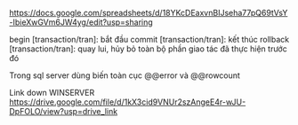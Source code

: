 https://docs.google.com/spreadsheets/d/18YKcDEaxvnBIJseha77pQ69tVsY-IbieXwGVm6JW4yg/edit?usp=sharing

begin [transaction/tran]: bắt đầu
commit [transaction/tran]: kết thúc
rollback [transaction/tran]: quay lui, hủy bỏ toàn bộ phần giao tác đã thực hiện trước đó

Trong sql server dùng biến toàn cục @@error và @@rowcount





Link down WINSERVER
https://drive.google.com/file/d/1kX3cid9VNUr2szAngeE4r-wJU-DpFOLO/view?usp=drive_link
